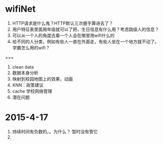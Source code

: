 wifiNet
===
1. HTTP请求是什么鬼？HTTP默认三次握手算进去了？
2. 用户特征表里面用年级就可以了把，生日信息有什么用？考虑跳级人的信息？
3. 可以从一个人的角度去看一个人会在哪里用wifi什么的
4. 给不同的人分类，例如有些人一直在外面走，有些人坐在一个地方就不动了。学霸怎么用的wifi？

===
1. clean data
2. 数据本身分析
3. 映射到校园地图上的效果，动画
4. KNN：政策建议
5. cache 学校网络管理
6. 潜在问题


2015-4-17
===
1. 持续时间有负数的。。为什么？ 暂时没有管它
2. 




